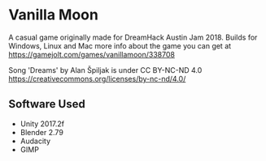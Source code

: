 # Vanilla Moon
A casual game originally made for DreamHack Austin Jam 2018. 
Builds for Windows, Linux and Mac more info about the game you can get at https://gamejolt.com/games/vanillamoon/338708

Song 'Dreams' by Alan Špiljak is under CC BY-NC-ND 4.0
https://creativecommons.org/licenses/by-nc-nd/4.0/

## Software Used
* Unity 2017.2f
* Blender 2.79
* Audacity
* GIMP

